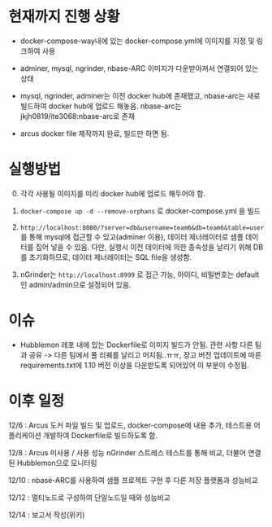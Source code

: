 # 현재까지 진행 상황

- docker-compose-way내에 있는 docker-compose.yml에 이미지를 지정 및 링크하여 사용

- adminer, mysql, ngrinder, nbase-ARC 이미지가 다운받아져서 연결되어 있는 상태

- mysql, ngrinder, adminer는 이전 docker hub에 존재했고, nbase-arc는 새로 빌드하여 docker hub에 업로드 해놓음. nbase-arc는 jkjh0819/ite3068:nbase-arc로 존재

- arcus docker file 제작까지 완료, 빌드만 하면 됨.

# 실행방법

0. 각각 사용될 이미지를 미리 docker hub에 업로드 해두어야 함. 

1. `docker-compose up -d --remove-orphans` 로 docker-compose.yml 을 빌드

2. `http://localhost:8080/?server=db&username=team6&db=team6&table=user` 를 통해 mysql에 접근할 수 있고(adminer 이용), 데이터 제너레이터로 샘플 데이터를 집어 넣을 수 있음. 다만, 실행시 이전 데이터에 의한 종속성을 날리기 위해 DB를 초기화하므로, 데이터 제너레이터는 SQL file을 생성함.

3. nGrinder는 `http://localhost:8999` 로 접근 가능, 아이디, 비밀번호는 default인 admin/admin으로 설정되어 있음. 

# 이슈

- Hubblemon 레포 내에 있는 Dockerfile로 이미지 빌드가 안됨. 관련 사항 다른 팀과 공유 -> 다른 팀에서 풀 리퀘를 날리고 머지됨..ㅠㅠ, 장고 버전 업데이트에 따른 requirements.txt에 1.10 버전 이상을 다운받도록 되어있어 이 부분이 수정됨.

# 이후 일정

12/6 : Arcus 도커 파일 빌드 및 업로드, docker-compose에 내용 추가, 테스트용 어플리케이션 개발하여 Dockerfile로 빌드하도록 함.

12/8 : Arcus 미사용 / 사용 성능 nGrinder 스트레스 테스트를 통해 비교, 더불어 연결된 Hubblemon으로 모니터링

12/10 : nbase-ARC를 사용하여 샘플 프로젝트 구현 후 다른 저장 플랫폼과 성능비교

12/12 : 멀티노드로 구성하여 단일노드일 때와 성능비교

12/14 : 보고서 작성(위키)


